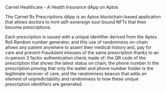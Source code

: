 Carnet Healthcare - A Health Insurance dApp on Aptos

The Carnet Rx Prescriptions dApp is an Aptos blockchain-based application that allows doctors to mint self-sovereign soul-bound NFTs that then become prescriptions.

Each prescription is issued with a unique identifier derived from the Aptos Roll Random number generator, and this use of randomness on-chain allows any patient anywhere to assert their medical history and, pay for care and prevent-fraudulent misuses of the same prescription thanks to an in-person 3 factor authentication check made of: the QR code of the prescription that shows the latest status on chain, the phone number in the prescription proving that only the wallet and phone number holder is the legitimate receiver of care, and the randomness beacon that adds an element of unpredictability and randomness to how these unique prescription identifiers are generated.